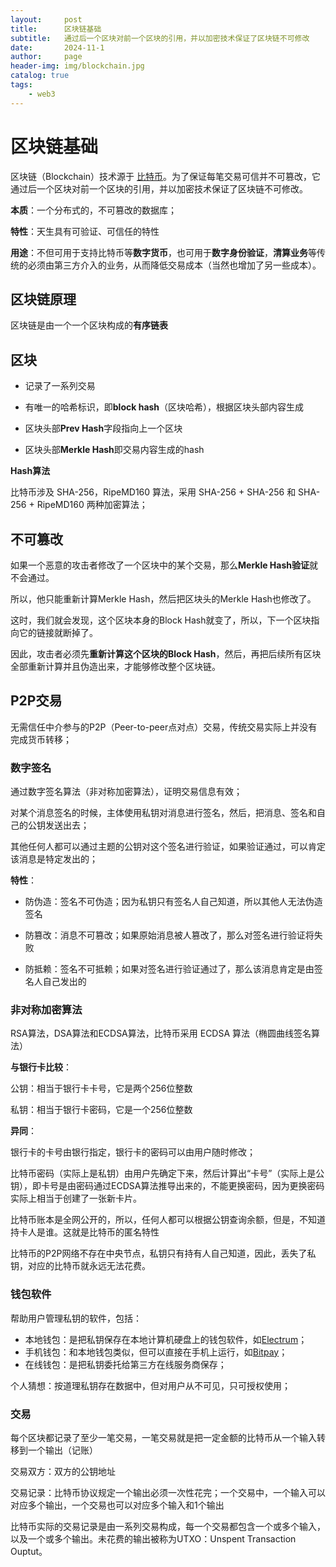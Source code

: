 ```yaml
---
layout:     post
title:      区块链基础
subtitle:   通过后一个区块对前一个区块的引用，并以加密技术保证了区块链不可修改
date:       2024-11-1
author:     page
header-img: img/blockchain.jpg
catalog: true
tags:
    - web3
---
```


# 区块链基础

区块链（Blockchain）技术源于 [比特币](https://bitcoin.org/en/)。为了保证每笔交易可信并不可篡改，它通过后一个区块对前一个区块的引用，并以加密技术保证了区块链不可修改。

**本质**：一个分布式的，不可篡改的数据库；

**特性**：天生具有可验证、可信任的特性

**用途**：不但可用于支持比特币等**数字货币**，也可用于**数字身份验证**，**清算业务**等传统的必须由第三方介入的业务，从而降低交易成本（当然也增加了另一些成本）。

## 区块链原理

区块链是由一个一个区块构成的**有序链表**

## 区块

- 记录了一系列交易

- 有唯一的哈希标识，即**block hash**（区块哈希），根据区块头部内容生成

- 区块头部**Prev Hash**字段指向上一个区块

- 区块头部**Merkle Hash**即交易内容生成的hash

**Hash算法**

比特币涉及 SHA-256，RipeMD160 算法，采用 SHA-256 + SHA-256 和 SHA-256 + RipeMD160 两种加密算法；

## 不可篡改

如果一个恶意的攻击者修改了一个区块中的某个交易，那么**Merkle Hash验证**就不会通过。

所以，他只能重新计算Merkle Hash，然后把区块头的Merkle Hash也修改了。

这时，我们就会发现，这个区块本身的Block Hash就变了，所以，下一个区块指向它的链接就断掉了。

因此，攻击者必须先**重新计算这个区块的Block Hash**，然后，再把后续所有区块全部重新计算并且伪造出来，才能够修改整个区块链。

## P2P交易

无需信任中介参与的P2P（Peer-to-peer点对点）交易，传统交易实际上并没有完成货币转移；

### 数字签名

通过数字签名算法（非对称加密算法），证明交易信息有效；

对某个消息签名的时候，主体使用私钥对消息进行签名，然后，把消息、签名和自己的公钥发送出去；

其他任何人都可以通过主题的公钥对这个签名进行验证，如果验证通过，可以肯定该消息是特定发出的；

**特性**：

- 防伪造：签名不可伪造；因为私钥只有签名人自己知道，所以其他人无法伪造签名

- 防篡改：消息不可篡改；如果原始消息被人篡改了，那么对签名进行验证将失败

- 防抵赖：签名不可抵赖；如果对签名进行验证通过了，那么该消息肯定是由签名人自己发出的

### 非对称加密算法

RSA算法，DSA算法和ECDSA算法，比特币采用 ECDSA 算法（椭圆曲线签名算法）

**与银行卡比较**：

公钥：相当于银行卡卡号，它是两个256位整数

私钥：相当于银行卡密码，它是一个256位整数

**异同**：

银行卡的卡号由银行指定，银行卡的密码可以由用户随时修改；

比特币密码（实际上是私钥）由用户先确定下来，然后计算出“卡号”（实际上是公钥），即卡号是由密码通过ECDSA算法推导出来的，不能更换密码，因为更换密码实际上相当于创建了一张新卡片。

比特币账本是全网公开的，所以，任何人都可以根据公钥查询余额，但是，不知道持卡人是谁。这就是比特币的匿名特性

比特币的P2P网络不存在中央节点，私钥只有持有人自己知道，因此，丢失了私钥，对应的比特币就永远无法花费。

### 钱包软件

帮助用户管理私钥的软件，包括：

- 本地钱包：是把私钥保存在本地计算机硬盘上的钱包软件，如[Electrum](https://electrum.org/)；
- 手机钱包：和本地钱包类似，但可以直接在手机上运行，如[Bitpay](https://bitpay.com/)；
- 在线钱包：是把私钥委托给第三方在线服务商保存；

个人猜想：按道理私钥存在数据中，但对用户从不可见，只可授权使用；

### 交易

每个区块都记录了至少一笔交易，一笔交易就是把一定金额的比特币从一个输入转移到一个输出（记账）

交易双方：双方的公钥地址

交易记录：比特币协议规定一个输出必须一次性花完；一个交易中，一个输入可以对应多个输出，一个交易也可以对应多个输入和1个输出

比特币实际的交易记录是由一系列交易构成，每一个交易都包含一个或多个输入，以及一个或多个输出。未花费的输出被称为UTXO：Unspent Transaction Ouptut。
